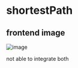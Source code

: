 # shortestPath


## frontend image 
![image](https://github.com/user-attachments/assets/de9ac509-c402-45a4-87ca-eabe6bc98eaf)


not able to integrate both

